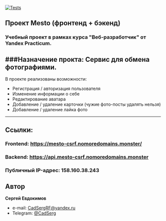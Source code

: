 [![Tests](https://github.com/yandex-praktikum/react-mesto-api-full-gha/actions/workflows/tests.yml/badge.svg)](https://github.com/yandex-praktikum/react-mesto-api-full-gha/actions/workflows/tests.yml)

## Проект Mesto (фронтенд + бэкенд)

### Учебный проект в рамках курса "Веб-разработчик" от Yandex Practicum. 
###Назначение прокта: Сервис для обмена фотографиями.
---
В проекте реализованы возможности:
- Регистрация / авторизация пользователя
- Изменение информации о себе
- Редактирование аватара
- Добавление / удаление карточки (чужие фото-посты удалять нельзя)
- Добавление / удаление лайка фото

---
## Ссылки:
### Frontend: https://mesto-csrf.nomoredomains.monster/
### Backend: https://api.mesto-csrf.nomoredomains.monster
### Публичный IP-адрес: 158.160.38.243

## Автор

**Сергей Евдокимов**

- e-mail: [CadSergRF@yandex.ru](mailto:CadSergRF@yandex.ru)
- Telegram: [@CadSerg](https://t.me/CadSerg)
